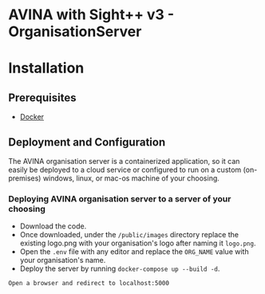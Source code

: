 # AVINA with Sight++ v3 - OrganisationServer
# Installation

## Prerequisites
- [Docker](https://www.docker.com/get-started)

## Deployment and Configuration
The AVINA organisation server is a containerized application, so it can easily be deployed to a cloud service or configured to run on a custom (on-premises) windows, linux, or mac-os machine of your choosing.

### Deploying AVINA organisation server to a server of your choosing
- Download the code.
- Once downloaded, under the `/public/images` directory replace the existing logo.png with your organisation's logo after naming it `logo.png`.
- Open the `.env` file with any editor and replace the `ORG_NAME` value with your organisation's name.
- Deploy the server by running `docker-compose up --build -d`.
```
Open a browser and redirect to localhost:5000
